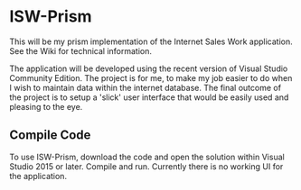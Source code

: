 # ISW-Prism
This will be my prism implementation of the Internet Sales Work application. See the Wiki for technical information.

The application will be developed using the recent version of Visual Studio Community Edition. The project is for me, to make my job easier to do when I wish to maintain data within the internet database. The final outcome of the project is to setup a 'slick' user interface that would be easily used and pleasing to the eye.

## Compile Code
To use ISW-Prism, download the code and open the solution within Visual Studio 2015 or later. Compile and run. Currently there is no working UI for the application.
